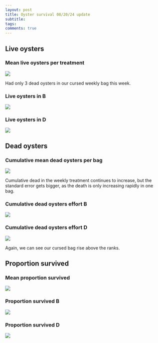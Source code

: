 ```yaml
---
layout: post
title: Oyster survival 08/20/24 update
subtitle:
tags:
comments: true
---
```


## Live oysters

### Mean live oysters per treatment

![](/post_images/20240829/meanlive.JPG)

Had only 3 dead oysters in our cursed weekly bag this week.

### Live oysters in B

![](/post_images/20240829/live_B.JPG)

### Live oysters in D

![](/post_images/20240829/live_D.JPG)


## Dead oysters

### Cumulative mean dead oysters per bag

![](/post_images/20240829/meancumdead.JPG)

Cumulative dead in the weekly treatment continues to increase, but the standard error gets bigger, as the death is only increasing rapidly in one bag.

### Cumulative dead oysters effort B

![](/post_images/20240829/cumdead_B.JPG)


### Cumulative dead oysters effort D

![](/post_images/20240829/cumdead_D.JPG)

Again, we can see our cursed bag rise above the ranks.

## Proportion survived

### Mean proportion survived

![](/post_images/20240829/meanpropsurv.JPG)


### Proportion survived B

![](/post_images/20240829/propsurv_B.JPG)

### Proportion survived D

![](/post_images/20240829/propsurv_D.JPG)
